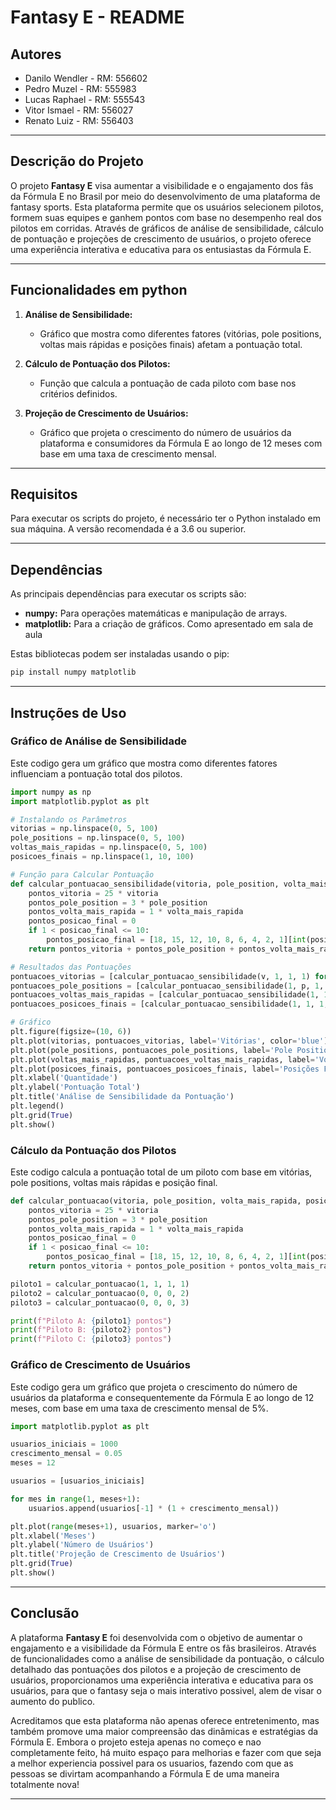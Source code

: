 # Fantasy E - README

## Autores
- Danilo Wendler - RM: 556602
- Pedro Muzel - RM: 555983
- Lucas Raphael - RM: 555543
- Vitor Ismael - RM: 556027
- Renato Luiz - RM: 556403

---

## Descrição do Projeto

O projeto **Fantasy E** visa aumentar a visibilidade e o engajamento dos fãs da Fórmula E no Brasil por meio do desenvolvimento de uma plataforma de fantasy sports. Esta plataforma permite que os usuários selecionem pilotos, formem suas equipes e ganhem pontos com base no desempenho real dos pilotos em corridas. Através de gráficos de análise de sensibilidade, cálculo de pontuação e projeções de crescimento de usuários, o projeto oferece uma experiência interativa e educativa para os entusiastas da Fórmula E.

---

## Funcionalidades em python

1. **Análise de Sensibilidade:**
   - Gráfico que mostra como diferentes fatores (vitórias, pole positions, voltas mais rápidas e posições finais) afetam a pontuação total.
   
2. **Cálculo de Pontuação dos Pilotos:**
   - Função que calcula a pontuação de cada piloto com base nos critérios definidos.
   
3. **Projeção de Crescimento de Usuários:**
   - Gráfico que projeta o crescimento do número de usuários da plataforma e consumidores da Fórmula E ao longo de 12 meses com base em uma taxa de crescimento mensal.

---

## Requisitos

Para executar os scripts do projeto, é necessário ter o Python instalado em sua máquina. A versão recomendada é a 3.6 ou superior.

---

## Dependências

As principais dependências para executar os scripts são:
- **numpy:** Para operações matemáticas e manipulação de arrays.
- **matplotlib:** Para a criação de gráficos. Como apresentado em sala de aula

Estas bibliotecas podem ser instaladas usando o pip:
```bash
pip install numpy matplotlib
```

---

## Instruções de Uso

### Gráfico de Análise de Sensibilidade

Este codigo gera um gráfico que mostra como diferentes fatores influenciam a pontuação total dos pilotos.

```python
import numpy as np
import matplotlib.pyplot as plt

# Instalando os Parâmetros
vitorias = np.linspace(0, 5, 100)
pole_positions = np.linspace(0, 5, 100)
voltas_mais_rapidas = np.linspace(0, 5, 100)
posicoes_finais = np.linspace(1, 10, 100)

# Função para Calcular Pontuação
def calcular_pontuacao_sensibilidade(vitoria, pole_position, volta_mais_rapida, posicao_final):
    pontos_vitoria = 25 * vitoria
    pontos_pole_position = 3 * pole_position
    pontos_volta_mais_rapida = 1 * volta_mais_rapida
    pontos_posicao_final = 0
    if 1 < posicao_final <= 10:
        pontos_posicao_final = [18, 15, 12, 10, 8, 6, 4, 2, 1][int(posicao_final - 2)]
    return pontos_vitoria + pontos_pole_position + pontos_volta_mais_rapida + pontos_posicao_final

# Resultados das Pontuações
pontuacoes_vitorias = [calcular_pontuacao_sensibilidade(v, 1, 1, 1) for v in vitorias]
pontuacoes_pole_positions = [calcular_pontuacao_sensibilidade(1, p, 1, 1) for p in pole_positions]
pontuacoes_voltas_mais_rapidas = [calcular_pontuacao_sensibilidade(1, 1, v, 1) for v in voltas_mais_rapidas]
pontuacoes_posicoes_finais = [calcular_pontuacao_sensibilidade(1, 1, 1, p) for p in posicoes_finais]

# Gráfico
plt.figure(figsize=(10, 6))
plt.plot(vitorias, pontuacoes_vitorias, label='Vitórias', color='blue')
plt.plot(pole_positions, pontuacoes_pole_positions, label='Pole Positions', color='green')
plt.plot(voltas_mais_rapidas, pontuacoes_voltas_mais_rapidas, label='Voltas Mais Rápidas', color='red')
plt.plot(posicoes_finais, pontuacoes_posicoes_finais, label='Posições Finais', color='orange')
plt.xlabel('Quantidade')
plt.ylabel('Pontuação Total')
plt.title('Análise de Sensibilidade da Pontuação')
plt.legend()
plt.grid(True)
plt.show()


```
### Cálculo da Pontuação dos Pilotos

Este codigo calcula a pontuação total de um piloto com base em vitórias, pole positions, voltas mais rápidas e posição final.

```python
def calcular_pontuacao(vitoria, pole_position, volta_mais_rapida, posicao_final):
    pontos_vitoria = 25 * vitoria
    pontos_pole_position = 3 * pole_position
    pontos_volta_mais_rapida = 1 * volta_mais_rapida
    pontos_posicao_final = 0
    if 1 < posicao_final <= 10:
        pontos_posicao_final = [18, 15, 12, 10, 8, 6, 4, 2, 1][int(posicao_final - 2)]
    return pontos_vitoria + pontos_pole_position + pontos_volta_mais_rapida + pontos_posicao_final

piloto1 = calcular_pontuacao(1, 1, 1, 1)  
piloto2 = calcular_pontuacao(0, 0, 0, 2)  
piloto3 = calcular_pontuacao(0, 0, 0, 3)  

print(f"Piloto A: {piloto1} pontos")
print(f"Piloto B: {piloto2} pontos")
print(f"Piloto C: {piloto3} pontos")
```
### Gráfico de Crescimento de Usuários

Este codigo gera um gráfico que projeta o crescimento do número de usuários da plataforma e consequentemente da Fórmula E ao longo de 12 meses, com base em uma taxa de crescimento mensal de 5%.

```python
import matplotlib.pyplot as plt

usuarios_iniciais = 1000
crescimento_mensal = 0.05
meses = 12

usuarios = [usuarios_iniciais]

for mes in range(1, meses+1):
    usuarios.append(usuarios[-1] * (1 + crescimento_mensal))

plt.plot(range(meses+1), usuarios, marker='o')
plt.xlabel('Meses')
plt.ylabel('Número de Usuários')
plt.title('Projeção de Crescimento de Usuários')
plt.grid(True)
plt.show()
```
---

## Conclusão

A plataforma **Fantasy E** foi desenvolvida com o objetivo de aumentar o engajamento e a visibilidade da Fórmula E entre os fãs brasileiros. Através de funcionalidades como a análise de sensibilidade da pontuação, o cálculo detalhado das pontuações dos pilotos e a projeção de crescimento de usuários, proporcionamos uma experiência interativa e educativa para os usuários, para que o fantasy seja o mais interativo possivel, alem de visar o aumento do publico.

Acreditamos que esta plataforma não apenas oferece entretenimento, mas também promove uma maior compreensão das dinâmicas e estratégias da Fórmula E. Embora o projeto esteja apenas no começo e nao completamente feito, há muito espaço para melhorias e fazer com que seja a melhor experiencia possivel para os usuarios, fazendo com que as pessoas se divirtam acompanhando a Fórmula E de uma maneira totalmente nova!

---






